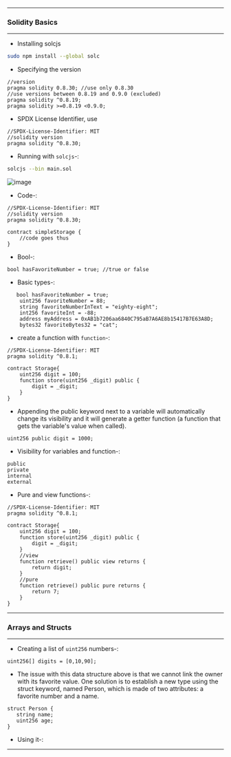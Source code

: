-------------

### Solidity Basics

-------------

- Installing solcjs

```bash
sudo npm install --global solc
```

- Specifying the version

```sol
//version
pragma solidity 0.8.30; //use only 0.8.30
//use versions between 0.8.19 and 0.9.0 (excluded)
pragma solidity ^0.8.19;
pragma solidity >=0.8.19 <0.9.0;
```
- SPDX License Identifier, use
```sol
//SPDX-License-Identifier: MIT
//solidity version
pragma solidity ^0.8.30;
```

- Running with `solcjs`-:

```bash
solcjs --bin main.sol
```
![image](https://github.com/user-attachments/assets/d14f8c95-e6a8-442d-94ec-f2d99164bdbc)

- Code-:

```sol
//SPDX-License-Identifier: MIT
//solidity version
pragma solidity ^0.8.30;

contract simpleStorage {
    //code goes thus
}
```
- Bool-:

```sol
bool hasFavoriteNumber = true; //true or false
```
- Basic types-:

```sol
   bool hasFavoriteNumber = true;
    uint256 favoriteNumber = 88;
    string favoriteNumberInText = "eighty-eight";
    int256 favoriteInt = -88;
    address myAddress = 0xAB1b7206aa6840C795aB7A6AE8b15417B7E63A8D;
    bytes32 favoriteBytes32 = "cat";
```

- create a function with `function`-:

```sol
//SPDX-License-Identifier: MIT
pragma solidity ^0.8.1;

contract Storage{
    uint256 digit = 100;
    function store(uint256 _digit) public {
        digit = _digit;
    }
}
```

-  Appending the public keyword next to a variable will automatically change its visibility and it will generate a getter function (a function that gets the variable's value when called).

```sol
uint256 public digit = 1000;
```

- Visibility for variables and function-:

```
public
private
internal
external
```

- Pure and view functions-:

```sol
//SPDX-License-Identifier: MIT
pragma solidity ^0.8.1;

contract Storage{
    uint256 digit = 100;
    function store(uint256 _digit) public {
        digit = _digit;
    }
    //view
    function retrieve() public view returns {
        return digit;
    }
    //pure
    function retrieve() public pure returns {
        return 7;
    }
}
```
 
--------------

### Arrays and Structs

--------------

- Creating a list of `uint256` numbers-:

```
uint256[] digits = [0,10,90];
```

- The issue with this data structure above is that we cannot link the owner with its favorite value. One solution is to establish a new type using the struct keyword, named Person, which is made of two attributes: a favorite number and a name.

```sol
struct Person {
   string name;
   uint256 age;
}
```
- Using it-:
 
---------------


